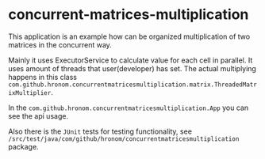 # concurrent-matrices-multiplication

This application is an example how can be organized multiplication of two matrices in the concurrent way. 

Mainly it uses ExecutorService to calculate value for each cell in parallel. It uses amount of threads that user(developer) has set. The actual multiplying happens in this class `com.github.hronom.concurrentmatricesmultiplication.matrix.ThreadedMatrixMultiplier`.

In the `com.github.hronom.concurrentmatricesmultiplication.App` you can see the api usage.

Also there is the `JUnit` tests for testing functionality, see `/src/test/java/com/github/hronom/concurrentmatricesmultiplication` package.
